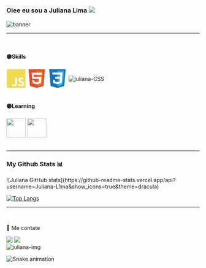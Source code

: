 ### Oiee eu sou a Juliana Lima <img src="https://media.giphy.com/media/mGcNjsfWAjY5AEZNw6/giphy.gif" width="50">
<!--cabeçalho-->

<img align="center" src="https://c.tenor.com/_zbsJOBoVOEAAAAC/banner.gif" alt="banner" width="900" height="240">
<hr>

<!--meio-->
<div style="display: inline_block"><br>
  <h4>🟣Skills</h4>
  <img align="center" alt="juliana-Js" height="50" width="50" src="https://raw.githubusercontent.com/devicons/devicon/master/icons/javascript/javascript-plain.svg">
  <img align="center" alt="juliana-HTML" height="50" width="50" src="https://raw.githubusercontent.com/devicons/devicon/master/icons/html5/html5-original.svg">
  <img align="center" alt="juliana-CSS" height="50" width="50" src="https://raw.githubusercontent.com/devicons/devicon/master/icons/css3/css3-original.svg">
   <img align="center" alt="juliana-CSS" height="50" width="50" src="https://user-images.githubusercontent.com/111203538/203060726-dd42a116-cc47-4fe4-991e-201145ca5fae.png">
</div>


<br>

<div>
   <h4>🟣Learning</h4>
   <img src="https://encrypted-tbn0.gstatic.com/images?q=tbn:ANd9GcQwgxLn9fmEz1DFhMS6lLFUZbm1xxBHLYrtw4TjxQEDZlXAoR_fCYx253a3hp2HccKhsNk&usqp=CAU" width="50"     height="50" /> 
   <img src="https://cdn-icons-png.flaticon.com/512/148/148825.png" width="50" height="50"/>
   
</div>
<br>
<hr>

<!--ícones e imagem das estatísticas-->
<div>
  <h3>My Github Stats 📊</h3>
 ![Juliana GitHub stats](https://github-readme-stats.vercel.app/api?username=Juliana-L1ma&show_icons=true&theme=dracula)


[![Top Langs](https://github-readme-stats.vercel.app/api/top-langs/?username=Juliana-L1ma)](https://github.com/anuraghazra/github-readme-stats)
<hr>
</div>

<br>

<!--links para contato-->
<div>
  <p>📩 Me contate</p>
  <a href = "mailto:jp6001707@gmail.com"><img src="https://img.shields.io/badge/Gmail-D14836?style=for-the-badge&logo=gmail&logoColor=white" target="_blank"></a>
  <a href="https://www.linkedin.com/in/juliana-lima-aa3b79230/" target="_blank"><img src="https://img.shields.io/badge/-LinkedIn-%230077B5?style=for-the-badge&logo=linkedin&logoColor=white" target="_blank"></a> 
</div>
  
  <img  width="170px" height="170px" alt="juliana-img" src="https://encrypted-tbn0.gstatic.com/images?q=tbn:ANd9GcQROMkA-V9nFpgs6sR3-ZlvbN7jW6sh970rp39P_2M&s">

<!--animação-->
![Snake animation](https://github.com/rafaballerini2/rafaballerini2/blob/output/github-contribution-grid-snake.svg)

 
